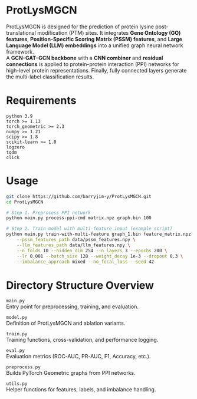# ProtLysMGCN
ProtLysMGCN is designed for the prediction of protein lysine post-translational modification (PTM) sites. It integrates **Gene Ontology (GO) features**, **Position-Specific Scoring Matrix (PSSM) features**, and **Large Language Model (LLM) embeddings** into a unified graph neural network framework.  
A **GCN–GAT–GCN backbone** with a **CNN combiner** and **residual connections** is applied to protein-protein interaction (PPI) networks for high-level protein representations. Finally, fully connected layers generate the multi-label classification results.



# Requirements
```
python 3.9
torch >= 1.13
torch_geometric >= 2.3
numpy >= 1.21
scipy >= 1.8
scikit-learn >= 1.0
logzero
tqdm
click
```

# Usage
```bash
git clone https://github.com/barryjim-y/ProtLysMGCN.git
cd ProtLysMGCN

# Step 1. Preprocess PPI network
python main.py process-ppi-cmd matrix.npz graph.bin 100

# Step 2. Train model with multi-feature input (example script)
python main.py train-with-multi-feature graph_1.bin feature_matrix.npz ProteinList.txt lysine_matrix.npy \
    --pssm_features_path data/pssm_features.npy \
    --llm_features_path data/llm_features.npy \
    --n_folds 10 --hidden_dim 254 --n_layers 3 --epochs 200 \
    --lr 0.001 --batch_size 128 --weight_decay 1e-3 --dropout 0.3 \
    --imbalance_approach mixed --no_focal_loss --seed 42
```

# Directory Structure Overview

`main.py`  
Entry point for preprocessing, training, and evaluation.  

`model.py`  
Definition of ProtLysMGCN and ablation variants.  

`train.py`  
Training functions, cross-validation, and performance logging.  

`eval.py`  
Evaluation metrics (ROC-AUC, PR-AUC, F1, Accuracy, etc.).  

`preprocess.py`  
Builds PyTorch Geometric graphs from PPI networks.  

`utils.py`  
Helper functions for features, labels, and imbalance handling.  
